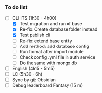 ### To do list

- [ ] CLI ITS (1h30 - 4h00)
	- [x] Test migration and run of base
	- [x] Re-fix: Create database folder instead
	- [x] Test publish cli
	- [ ] Re-fix: extend base entity
	- [ ] Add method: add database config
	- [ ] Run format after import module
	- [ ] Check config .yml file in auth service
	- [ ] Do the same with mongo db
- [ ] English (4h15 - 5h15)
- [ ] LC (5h30 - 6h)
- [ ] Sync by git: Obsidian
- [ ] Debug leaderboard Fantasy (15 m)